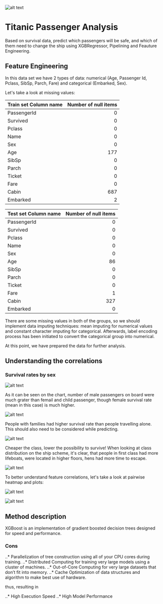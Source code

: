 ![alt text](https://github.com/theayvazyan/save_titanic_victims/raw/master/img/intro.jpg "Titanic")

# Titanic Passenger Analysis

Based on survival data, predict which passengers will be safe, and which of them need to change the ship using XGBRegressor, Pipelining and Feauture Engineering.

## Feature Engineering

In this data set we have 2 types of data: numerical (Age, Passenger Id, Pclass, SibSp, Parch, Fare) and categorical (Embarked, Sex). 

Let's take a look at missing values:

|  Train set Column name   | Number of null items |
| -----------------------  | -------------------: |
| PassengerId              |    0                 |
| Survived                 |    0                 |
| Pclass                   |    0                 |
| Name                     |    0                 |
| Sex                      |    0                 |
| Age                      |  177                 |
| SibSp                    |    0                 |
| Parch                    |    0                 |
| Ticket                   |    0                 |
| Fare                     |    0                 |
| Cabin                    |  687                 |
| Embarked                 |    2                 |


| Test set Column name     | Number of null items |
| -----------------------  | -------------------: |
| PassengerId              |    0                 |
| Survived                 |    0                 |
| Pclass                   |    0                 |
| Name                     |    0                 |
| Sex                      |    0                 |
| Age                      |   86                 |
| SibSp                    |    0                 |
| Parch                    |    0                 |
| Ticket                   |    0                 |
| Fare                     |    1                 |
| Cabin                    |  327                 |
| Embarked                 |    0                 |

There are some missing values in both of the groups, so we should implement data imputing techniques: mean imputing for numerical values and constant character imputing for categorical. Afterwards, label encoding process has been initiated to convert the categorical group into numerical.

At this point, we have prepared the data for further analysis.

## Understanding the correlations

### Survival rates by sex

![alt text](https://github.com/theayvazyan/save_titanic_victims/raw/master/img/sex_analysis.png "Passenger sex and survival rates")

As it can be seen on the chart, number of male passengers on board were much grater than femail and child passenger, though female survival rate (mean in this case) is much higher. 

![alt text](https://github.com/theayvazyan/save_titanic_victims/raw/master/img/family_analysis.png "With or without family passenger survival rates")

People with families had higher survival rate than people travelling alone. This should also need to be considered while predicting. 

![alt text](https://github.com/theayvazyan/save_titanic_victims/raw/master/img/pclass_analysis.png "Survival rates by ticket class")

Cheaper the class, lower the possibility to survive! When looking at class distribution on the ship scheme, it's clear, that people in first class had more lifeboats, were located in higher floors, hens had more time to escape.

![alt text](https://github.com/theayvazyan/save_titanic_victims/raw/master/img/class_distribution.jpg "Class distribution on board")

To better understand feature correlations, let's take a look at pairwise heatmap and plots:

![alt text](https://github.com/theayvazyan/save_titanic_victims/raw/master/img/pairwise_heatmap.png "Pairwise heatmap")

![alt text](https://github.com/theayvazyan/save_titanic_victims/raw/master/img/pairwise_graph_plot.png "Pairwise graph plots")

## Method description

XGBoost is an implementation of gradient boosted decision trees designed for speed and performance. 

### Cons

..* Parallelization of tree construction using all of your CPU cores during training.
..* Distributed Computing for training very large models using a cluster of machines.
..* Out-of-Core Computing for very large datasets that don’t fit into memory.
..* Cache Optimization of data structures and algorithm to make best use of hardware.

thus, resulting in

..* High Execution Speed
..* High Model Performance
